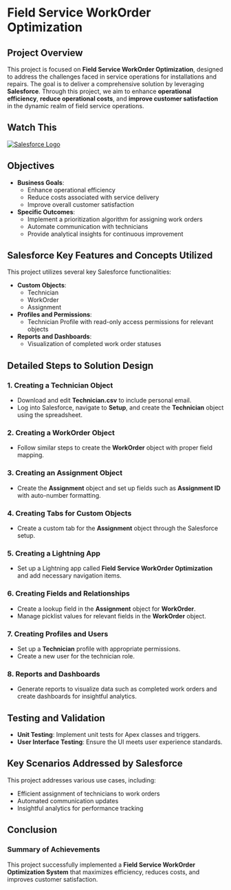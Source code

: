 # **Field Service WorkOrder Optimization**

## **Project Overview**
This project is focused on **Field Service WorkOrder Optimization**, designed to address the challenges faced in service operations for installations and repairs. The goal is to deliver a comprehensive solution by leveraging **Salesforce**. Through this project, we aim to enhance **operational efficiency**, **reduce operational costs**, and **improve customer satisfaction** in the dynamic realm of field service operations.

## **Watch This**
[![Salesforce Logo](https://www.salesforce.com/news/wp-content/uploads/sites/3/2021/05/Salesforce-logo.jpg?w=1414&h=796)](https://drive.google.com/file/d/1HPHiGWKIGe3O08avgkTezXfS0p54M_G2/view?usp=drivesdk)




## **Objectives**
- **Business Goals**: 
  - Enhance operational efficiency
  - Reduce costs associated with service delivery
  - Improve overall customer satisfaction
- **Specific Outcomes**: 
  - Implement a prioritization algorithm for assigning work orders
  - Automate communication with technicians
  - Provide analytical insights for continuous improvement

## **Salesforce Key Features and Concepts Utilized**
This project utilizes several key Salesforce functionalities:
- **Custom Objects**: 
  - Technician
  - WorkOrder
  - Assignment
- **Profiles and Permissions**: 
  - Technician Profile with read-only access permissions for relevant objects
- **Reports and Dashboards**: 
  - Visualization of completed work order statuses

## **Detailed Steps to Solution Design**
### **1. Creating a Technician Object**
- Download and edit **Technician.csv** to include personal email.
- Log into Salesforce, navigate to **Setup**, and create the **Technician** object using the spreadsheet.

### **2. Creating a WorkOrder Object**
- Follow similar steps to create the **WorkOrder** object with proper field mapping.

### **3. Creating an Assignment Object**
- Create the **Assignment** object and set up fields such as **Assignment ID** with auto-number formatting.

### **4. Creating Tabs for Custom Objects**
- Create a custom tab for the **Assignment** object through the Salesforce setup.

### **5. Creating a Lightning App**
- Set up a Lightning app called **Field Service WorkOrder Optimization** and add necessary navigation items.

### **6. Creating Fields and Relationships**
- Create a lookup field in the **Assignment** object for **WorkOrder**.
- Manage picklist values for relevant fields in the **WorkOrder** object.

### **7. Creating Profiles and Users**
- Set up a **Technician** profile with appropriate permissions.
- Create a new user for the technician role.

### **8. Reports and Dashboards**
- Generate reports to visualize data such as completed work orders and create dashboards for insightful analytics.

## **Testing and Validation**
- **Unit Testing**: Implement unit tests for Apex classes and triggers.
- **User Interface Testing**: Ensure the UI meets user experience standards.

## **Key Scenarios Addressed by Salesforce**
This project addresses various use cases, including:
- Efficient assignment of technicians to work orders
- Automated communication updates
- Insightful analytics for performance tracking

## **Conclusion**
### **Summary of Achievements**
This project successfully implemented a **Field Service WorkOrder Optimization System** that maximizes efficiency, reduces costs, and improves customer satisfaction. 
